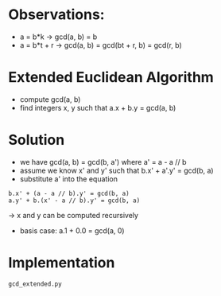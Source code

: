# Observations:

- a = b\*k -> gcd(a, b) = b
- a = b\*t + r -> gcd(a, b) = gcd(bt + r, b) = gcd(r, b)

# Extended Euclidean Algorithm

- compute gcd(a, b)
- find integers x, y such that a.x + b.y = gcd(a, b)

# Solution

- we have gcd(a, b) = gcd(b, a') where a' = a - a // b
- assume we know x' and y' such that b.x' + a'.y' = gcd(b, a)
- substitute a' into the equation

```
b.x' + (a - a // b).y' = gcd(b, a)
a.y' + b.(x' - a // b).y' = gcd(b, a)
```

-> x and y can be computed recursively

- basis case: a.1 + 0.0 = gcd(a, 0)

# Implementation

`gcd_extended.py`

